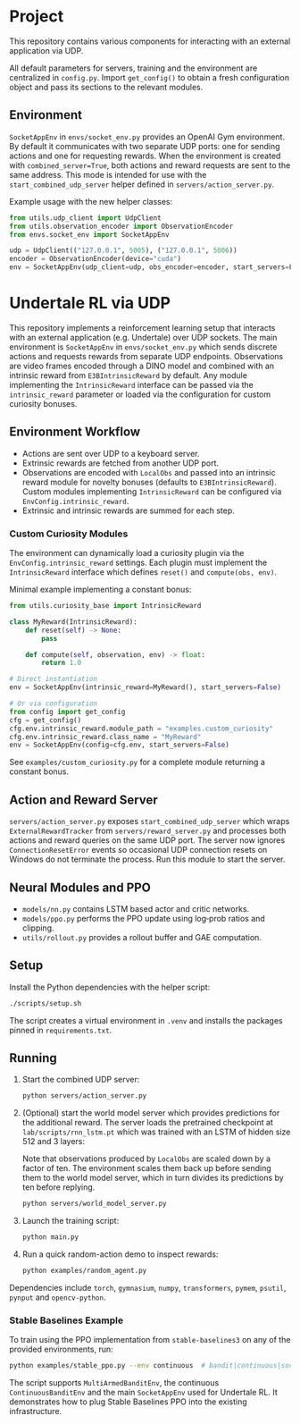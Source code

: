 # Project

This repository contains various components for interacting with an external application via UDP.

All default parameters for servers, training and the environment are
centralized in `config.py`.  Import `get_config()` to obtain a fresh
configuration object and pass its sections to the relevant modules.

## Environment

`SocketAppEnv` in `envs/socket_env.py` provides an OpenAI Gym environment. By default it communicates with two separate UDP ports: one for sending actions and one for requesting rewards. When the environment is created with `combined_server=True`, both actions and reward requests are sent to the same address. This mode is intended for use with the `start_combined_udp_server` helper defined in `servers/action_server.py`.

Example usage with the new helper classes:

```python
from utils.udp_client import UdpClient
from utils.observation_encoder import ObservationEncoder
from envs.socket_env import SocketAppEnv

udp = UdpClient(("127.0.0.1", 5005), ("127.0.0.1", 5006))
encoder = ObservationEncoder(device="cuda")
env = SocketAppEnv(udp_client=udp, obs_encoder=encoder, start_servers=False)
```

# Undertale RL via UDP

This repository implements a reinforcement learning setup that interacts with an external application (e.g. Undertale) over UDP sockets. The main environment is `SocketAppEnv` in `envs/socket_env.py` which sends discrete actions and requests rewards from separate UDP endpoints. Observations are video frames encoded through a DINO model and combined with an intrinsic reward from `E3BIntrinsicReward` by default. Any module implementing the `IntrinsicReward` interface can be passed via the `intrinsic_reward` parameter or loaded via the configuration for custom curiosity bonuses.

## Environment Workflow
* Actions are sent over UDP to a keyboard server.
* Extrinsic rewards are fetched from another UDP port.
* Observations are encoded with `LocalObs` and passed into an intrinsic reward module for novelty bonuses (defaults to `E3BIntrinsicReward`).
  Custom modules implementing ``IntrinsicReward`` can be configured via ``EnvConfig.intrinsic_reward``.
* Extrinsic and intrinsic rewards are summed for each step.

### Custom Curiosity Modules
The environment can dynamically load a curiosity plugin via the
``EnvConfig.intrinsic_reward`` settings. Each plugin must implement the
``IntrinsicReward`` interface which defines ``reset()`` and ``compute(obs, env)``.

Minimal example implementing a constant bonus:

```python
from utils.curiosity_base import IntrinsicReward

class MyReward(IntrinsicReward):
    def reset(self) -> None:
        pass

    def compute(self, observation, env) -> float:
        return 1.0

# Direct instantiation
env = SocketAppEnv(intrinsic_reward=MyReward(), start_servers=False)

# Or via configuration
from config import get_config
cfg = get_config()
cfg.env.intrinsic_reward.module_path = "examples.custom_curiosity"
cfg.env.intrinsic_reward.class_name = "MyReward"
env = SocketAppEnv(config=cfg.env, start_servers=False)
```

See ``examples/custom_curiosity.py`` for a complete module returning a constant
bonus.

## Action and Reward Server
`servers/action_server.py` exposes `start_combined_udp_server` which wraps
`ExternalRewardTracker` from `servers/reward_server.py` and processes both
actions and reward queries on the same UDP port. The server now ignores
`ConnectionResetError` events so occasional UDP connection resets on Windows do
not terminate the process. Run this module to start the server.

## Neural Modules and PPO
* `models/nn.py` contains LSTM based actor and critic networks.
* `models/ppo.py` performs the PPO update using log‑prob ratios and clipping.
* `utils/rollout.py` provides a rollout buffer and GAE computation.

## Setup
Install the Python dependencies with the helper script:

```bash
./scripts/setup.sh
```

The script creates a virtual environment in `.venv` and installs the
packages pinned in `requirements.txt`.

## Running
1. Start the combined UDP server:
   ```bash
   python servers/action_server.py
   ```
2. (Optional) start the world model server which provides predictions for
   the additional reward. The server loads the pretrained checkpoint at
   `lab/scripts/rnn_lstm.pt` which was trained with an LSTM of hidden size
   512 and 3 layers:

   Note that observations produced by `LocalObs` are scaled down by a
   factor of ten. The environment scales them back up before sending them to
   the world model server, which in turn divides its predictions by ten
   before replying.

   ```bash
   python servers/world_model_server.py
   ```
3. Launch the training script:
   ```bash
   python main.py
   ```
4. Run a quick random-action demo to inspect rewards:
   ```bash
   python examples/random_agent.py
   ```

Dependencies include `torch`, `gymnasium`, `numpy`, `transformers`, `pymem`,
`psutil`, `pynput` and `opencv-python`.

### Stable Baselines Example

To train using the PPO implementation from `stable-baselines3` on any of the
provided environments, run:

```bash
python examples/stable_ppo.py --env continuous  # bandit|continuous|socket
```

The script supports `MultiArmedBanditEnv`, the continuous
`ContinuousBanditEnv` and the main `SocketAppEnv` used for Undertale RL.
It demonstrates how to plug Stable Baselines PPO into the existing
infrastructure.
